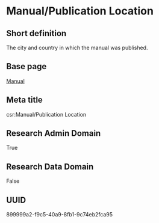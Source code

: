 # Manual/Publication Location
## Short definition
The city and country in which the manual was published.
## Base page
[Manual](https://github.com/EuroCRIS/CASRAI-Dictionairies/blob/main/Objects/Manual.md)
## Meta title
csr:Manual/Publication Location
## Research Admin Domain
True
## Research Data Domain
False
## UUID
899999a2-f9c5-40a9-8fb1-9c74eb2fca95
